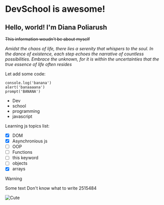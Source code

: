 # DevSchool is awesome!
## Hello, world! I'm Diana Poliarush

~~This information woudn't be about myself~~

_Amidst the chaos of life, there lies a serenity that whispers to the soul. In the dance of existence, each step echoes the narrative of countless possibilities. Embrace the unknown, for it is within the uncertainties that the true essence of life often resides_


 
Let add some code:
```
console.log('banana')
alert('banaaaana')
prompt('BANANA')
```
- Dev
- school
- programming
- javascript


Learning js topics list:
  - [x] DOM 
  - [x] Asynchronious js
  - [ ] OOP
  - [ ] Functions
  - [ ] this keyword
  - [ ] objects
  - [x] arrays

> [!WARNING]
> Some text
> Don't know what to write
> 2515484

![Cute](https://news.liga.net/images/general/2019/09/11/20190911154809-5288.jpg?v=1568211325)

